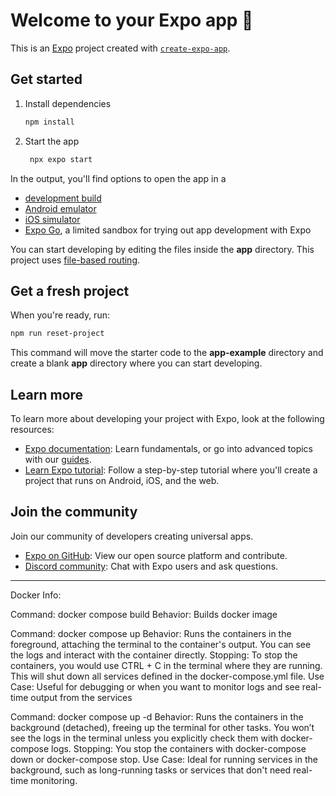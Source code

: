 # Welcome to your Expo app 👋

This is an [Expo](https://expo.dev) project created with [`create-expo-app`](https://www.npmjs.com/package/create-expo-app).

## Get started

1. Install dependencies

   ```bash
   npm install
   ```

2. Start the app

   ```bash
    npx expo start
   ```

In the output, you'll find options to open the app in a

- [development build](https://docs.expo.dev/develop/development-builds/introduction/)
- [Android emulator](https://docs.expo.dev/workflow/android-studio-emulator/)
- [iOS simulator](https://docs.expo.dev/workflow/ios-simulator/)
- [Expo Go](https://expo.dev/go), a limited sandbox for trying out app development with Expo

You can start developing by editing the files inside the **app** directory. This project uses [file-based routing](https://docs.expo.dev/router/introduction).

## Get a fresh project

When you're ready, run:

```bash
npm run reset-project
```

This command will move the starter code to the **app-example** directory and create a blank **app** directory where you can start developing.

## Learn more

To learn more about developing your project with Expo, look at the following resources:

- [Expo documentation](https://docs.expo.dev/): Learn fundamentals, or go into advanced topics with our [guides](https://docs.expo.dev/guides).
- [Learn Expo tutorial](https://docs.expo.dev/tutorial/introduction/): Follow a step-by-step tutorial where you'll create a project that runs on Android, iOS, and the web.

## Join the community

Join our community of developers creating universal apps.

- [Expo on GitHub](https://github.com/expo/expo): View our open source platform and contribute.
- [Discord community](https://chat.expo.dev): Chat with Expo users and ask questions.

------------------------------------
Docker Info: 

Command: docker compose build
Behavior: Builds docker image

Command: docker compose up
Behavior: Runs the containers in the foreground, attaching the terminal to the container's output. You can see the logs and interact with the container directly.
Stopping: To stop the containers, you would use CTRL + C in the terminal where they are running. This will shut down all services defined in the docker-compose.yml file.
Use Case: Useful for debugging or when you want to monitor logs and see real-time output from the services

Command: docker compose up -d
Behavior: Runs the containers in the background (detached), freeing up the terminal for other tasks. You won’t see the logs in the terminal unless you explicitly check them with docker-compose logs.
Stopping: You stop the containers with docker-compose down or docker-compose stop.
Use Case: Ideal for running services in the background, such as long-running tasks or services that don't need real-time monitoring.